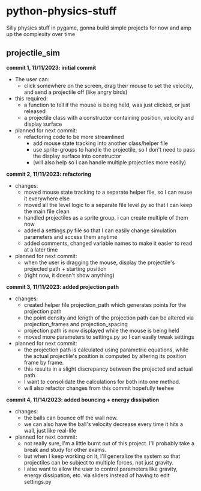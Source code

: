 # python-physics-stuff

Silly physics stuff in pygame, gonna build simple projects for now and amp up the complexity over time

## projectile_sim

**commit 1, 11/11/2023: initial commit**

- The user can:
  - click somewhere on the screen, drag their mouse to set the velocity, and send a projectile off (like angry birds)
- this required:
  - a function to tell if the mouse is being held, was just clicked, or just released
  - a projectile class with a constructor containing position, velocity and display surface
- planned for next commit:
  - refactoring code to be more streamlined
    - add mouse state tracking into another class/helper file
    - use sprite-groups to handle the projectile, so I don't need to pass the display surface into constructor
    - (will also help so I can handle multiple projectiles more easily)

**commit 2, 11/11/2023: refactoring**

- changes:
  - moved mouse state tracking to a separate helper file, so I can reuse it everywhere else
  - moved all the level logic to a separate file level.py so that I can keep the main file clean
  - handled projectiles as a sprite group, i can create multiple of them now
  - added a settings.py file so that I can easily change simulation parameters and access them anytime
  - added comments, changed variable names to make it easier to read at a later time
- planned for next commit:
  - when the user is dragging the mouse, display the projectile's projected path + starting position
  - (right now, it doesn't show anything)

**commit 3, 11/11/2023: added projection path**

- changes:
  - created helper file projection_path which generates points for the projection path
  - the point density and length of the projection path can be altered via projection_frames and projection_spacing
  - projection path is now displayed while the mouse is being held
  - moved more parameters to settings.py so I can easily tweak settings
- planned for next commit:
  - the projection path is calculated using parametric equations, while the actual projectile's position is computed by altering its position frame by frame.
  - this results in a slight discrepancy between the projected and actual path.
  - I want to consolidate the calculations for both into one method.
  - will also refactor changes from this commit hopefully teehee

**commit 4, 11/14/2023: added bouncing + energy dissipation**

- changes:
  - the balls can bounce off the wall now.
  - we can also have the ball's velocity decrease every time it hits a wall, just like real-life
- planned for next commit:
  - not really sure, I'm a little burnt out of this project. I'll probably take a break and study for other exams.
  - but when I keep working on it, I'll generalize the system so that projectiles can be subject to multiple forces, not just gravity.
  - I also want to allow the user to control parameters like gravity, energy dissipation, etc. via sliders instead of having to edit settings.py
